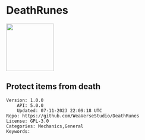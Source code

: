 # DeathRunes
<img src="https://raw.githubusercontent.com/WeaVerseStudio/DeathRunes/f435ba6b58a68d8680293b3f30b0abe32302a688/image.png" width="128" height="128" />

## Protect items from death
```properties
Version: 1.0.0
    API: 5.0.0
    Updated: 07-11-2023 22:09:18 UTC
Repo: https://github.com/WeaVerseStudio/DeathRunes
License: GPL-3.0
Categories: Mechanics,General
Keywords: 
```